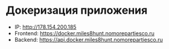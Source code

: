 # Докеризация приложения

* IP: http://178.154.200.185
* Frontend: https://docker.miles8hunt.nomorepartiesco.ru
* Backend: https://api.docker.miles8hunt.nomorepartiesco.ru